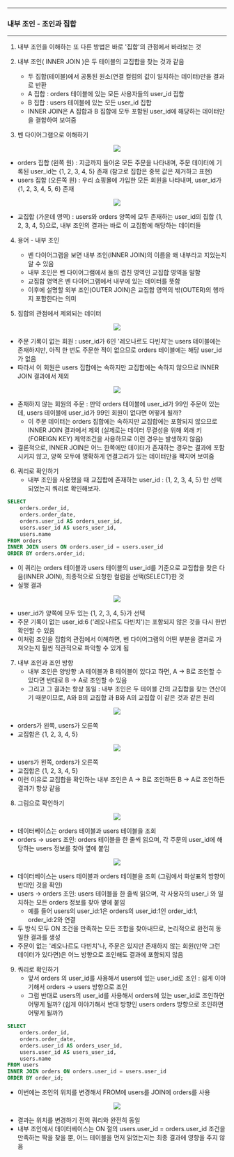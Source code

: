 -----
### 내부 조인 - 조인과 집합
-----
1. 내부 조인을 이해하는 또 다른 방법은 바로 '집합'의 관점에서 바라보는 것
2. 내부 조인( INNER JOIN )은 두 테이블의 교집합을 찾는 것과 같음
    - 두 집합(테이블)에서 공통된 원소(연결 컬럼의 값이 일치하는 데이터)만을 결과로 반환
    - A 집합 : orders 테이블에 있는 모든 사용자들의 user_id 집합
    - B 집합 : users 테이블에 있는 모든 user_id 집합
    - INNER JOIN은 A 집합과 B 집합에 모두 포함된 user_id에 해당하는 데이터만을 결합하여 보여줌

3. 벤 다이어그램으로 이해하기
<div align="center">
<img src="https://github.com/user-attachments/assets/b34d3508-8adc-454a-b6ba-125eddf2d5fb">
</div>

   - orders 집합 (왼쪽 원) : 지금까지 들어온 모든 주문을 나타내며, 주문 데이터에 기록된 user_id는 {1, 2, 3, 4, 5} 존재 (참고로 집합은 중복 값은 제거하고 표현)
   - users 집합 (오른쪽 원) : 우리 쇼핑몰에 가입한 모든 회원을 나타내며, user_id가 {1, 2, 3, 4, 5, 6} 존재

<div align="center">
<img src="https://github.com/user-attachments/assets/1ad0d06a-d295-44b8-b529-5ac53708882b">
</div>

   - 교집합 (가운데 영역) : users와 orders 양쪽에 모두 존재하는 user_id의 집합 {1, 2, 3, 4, 5}으로, 내부 조인의 결과는 바로 이 교집합에 해당하는 데이터들

4. 용어 - 내부 조인
   - 벤 다이어그램을 보면 내부 조인(INNER JOIN)의 이름을 왜 내부라고 지었는지 알 수 있음
   - 내부 조인은 벤 다이어그램에서 둘의 겹친 영역인 교집합 영역을 말함
   - 교집합 영역은 벤 다이어그램에서 내부에 있는 데이터를 뜻함
   - 이후에 설명할 외부 조인(OUTER JOIN)은 교집합 영역의 밖(OUTER)의 행까지 포함한다는 의미

5. 집합의 관점에서 제외되는 데이터
<div align="center">
<img src="https://github.com/user-attachments/assets/dec9e6ea-b27b-4f82-8ea9-dcc5be8e3f5e">
</div>

   - 주문 기록이 없는 회원 : user_id가 6인 '레오나르도 다빈치'는 users 테이블에는 존재하지만, 아직 한 번도 주문한 적이 없으므로 orders 테이블에는 해당 user_id 가 없음
   - 따라서 이 회원은 users 집합에는 속하지만 교집합에는 속하지 않으므로 INNER JOIN 결과에서 제외

<div align="center">
<img src="https://github.com/user-attachments/assets/a0073512-287a-4789-b01f-056e3790ea4e">
</div>

   - 존재하지 않는 회원의 주문 : 만약 orders 테이블에 user_id가 99인 주문이 있는데, users 테이블에 user_id가 99인 회원이 없다면 어떻게 될까?
     + 이 주문 데이터는 orders 집합에는 속하지만 교집합에는 포함되지 않으므로 INNER JOIN 결과에서 제외 (실제로는 데이터 무결성을 위해 외래 키(FOREIGN KEY) 제약조건을 사용하므로 이런 경우는 발생하지 않음)
   - 결론적으로, INNER JOIN은 어느 한쪽에만 데이터가 존재하는 경우는 결과에 포함시키지 않고, 양쪽 모두에 명확하게 연결고리가 있는 데이터만을 짝지어 보여줌

6. 쿼리로 확인하기
   - 내부 조인을 사용했을 때 교집합에 존재하는 user_id : {1, 2, 3, 4, 5} 만 선택되었는지 쿼리로 확인해보자.
```sql
SELECT
    orders.order_id,
    orders.order_date,
    orders.user_id AS orders_user_id,
    users.user_id AS users_user_id,
    users.name
FROM orders
INNER JOIN users ON orders.user_id = users.user_id
ORDER BY orders.order_id;
```
  - 이 쿼리는 orders 테이블과 users 테이블의 user_id를 기준으로 교집합을 찾은 다음(INNER JOIN), 최종적으로 요청한 컬럼을 선택(SELECT)한 것
  - 실행 결과
<div align="center">
<img src="https://github.com/user-attachments/assets/baa13f7d-b0dc-4a66-83bb-c1d3199fe91e">
</div>

   - user_id가 양쪽에 모두 있는 {1, 2, 3, 4, 5}가 선택
   - 주문 기록이 없는 user_id:6 ('레오나르도 다빈치')는 포함되지 않은 것을 다시 한번 확인할 수 있음
   - 이처럼 조인을 집합의 관점에서 이해하면, 벤 다이어그램의 어떤 부분을 결과로 가져오는지 훨씬 직관적으로 파악할 수 있게 됨

7. 내부 조인과 조인 방향
   - 내부 조인은 양방향 :A 테이블과 B 테이블이 있다고 하면, A → B로 조인할 수 있다면 반대로 B → A로 조인할 수 있음
   - 그리고 그 결과는 항상 동일 : 내부 조인은 두 테이블 간의 교집합을 찾는 연산이기 때문이므로, A와 B의 교집합 과 B와 A의 교집합 이 같은 것과 같은 원리
<div align="center">
<img src="https://github.com/user-attachments/assets/2fe21023-15df-4d01-9bce-a704596cddf5">
</div>

   - orders가 왼쪽, users가 오른쪽
   - 교집합은 {1, 2, 3, 4, 5}

<div align="center">
<img src="https://github.com/user-attachments/assets/53dd6972-5369-450b-bac2-8dd7e049beb7">
</div>

   - users가 왼쪽, orders가 오른쪽
   - 교집합은 {1, 2, 3, 4, 5}
   - 이런 이유로 교집합을 확인하는 내부 조인은 A → B로 조인하든 B → A로 조인하든 결과가 항상 같음

8. 그림으로 확인하기
<div align="center">
<img src="https://github.com/user-attachments/assets/a0e1f8b2-53f4-4b54-aea2-95739ab25d3a">
</div>

   - 데이터베이스는 orders 테이블과 users 테이블을 조회
   - orders → users 조인: orders 테이블을 한 줄씩 읽으며, 각 주문의 user_id에 해당하는 users 정보를 찾아 옆에 붙임
<div align="center">
<img src="https://github.com/user-attachments/assets/b1d7d340-cde9-430e-b083-a1c322483e73">
</div>

   - 데이터베이스는 users 테이블과 orders 테이블을 조회 (그림에서 화살표의 방향이 반대인 것을 확인)
   - users → orders 조인: users 테이블을 한 줄씩 읽으며, 각 사용자의 user_i 와 일치하는 모든 orders 정보를 찾아 옆에 붙임
      + 예를 들어 users의 user_id:1은 orders의 user_id:1인 order_id:1, order_id:2와 연결
   - 두 방식 모두 ON 조건을 만족하는 모든 조합을 찾아내므로, 논리적으로 완전히 동일한 결과를 생성
   - 주문이 없는 '레오나르도 다빈치'나, 주문은 있지만 존재하지 않는 회원(만약 그런 데이터가 있다면)은 어느 방향으로 조인해도 결과에 포함되지 않음

9. 쿼리로 확인하기
   - 앞서 orders 의 user_id를 사용해서 users에 있는 user_id로 조인 : 쉽게 이야기해서 orders → users 방향으로 조인
   - 그럼 반대로 users의 user_id를 사용해서 orders에 있는 user_id로 조인하면 어떻게 될까? (쉽게 이야기해서 반대 방향인 users orders 방향으로 조인하면 어떻게 될까?)
```sql
SELECT
    orders.order_id,
    orders.order_date,
    orders.user_id AS orders_user_id,
    users.user_id AS users_user_id,
    users.name
FROM users
INNER JOIN orders ON orders.user_id = users.user_id
ORDER BY order_id;
```
   - 이번에는 조인의 위치를 변경해서 FROM에 users를 JOIN에 orders를 사용
<div align="center">
<img src="https://github.com/user-attachments/assets/6204289e-88c8-4add-b028-82e84492802b">
</div>

   - 결과는 위치를 변경하기 전의 쿼리와 완전히 동일
   - 내부 조인에서 데이터베이스는 ON 절의 users.user_id = orders.user_id 조건을 만족하는 짝을 찾을 뿐, 어느 테이블을 먼저 읽었는지는 최종 결과에 영향을 주지 않음
